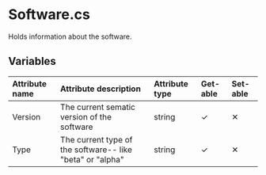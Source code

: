 # Software.cs
Holds information about the software.

## Variables

| Attribute name | Attribute description | Attribute type | Get-able | Set-able |
| :------------- | :------------- | :-- | :-- | :-- |
| Version | The current sematic version of the software | string | ✓ | ✕ |
| Type | The current type of the software-- like "beta" or "alpha" | string | ✓ | ✕ |
